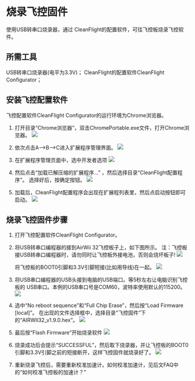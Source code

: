 # 烧录飞控固件

使用USB转串口烧录器，通过 CleanFlight的配置软件，可往飞控板烧录飞控软件。

## 所需工具
USB转串口烧录器(电平为3.3V)；
CleanFlight的配置软件CleanFlight Configurator；

## 安装飞控配置软件

飞控配置软件CleanFlight Configurator的运行环境为Chrome浏览器。

1. 打开目录“Chrome浏览器”，双击ChromePortable.exe文件，打开Chrome浏览器。
   <img src="~@zh_assets/airwii32_flight_controller/upgrade01.jpg">

2. 依次点击A-->B-->C进入扩展程序管理界面。
   <img src="~@zh_assets/airwii32_flight_controller/upgrade02.jpg">

3. 在扩展程序管理页面中，选中开发者选项
   <img src="~@zh_assets/airwii32_flight_controller/upgrade03.jpg">

4. 然后点击“加载已解压缩的扩展程序...” ，然后选择目录“CleanFlight配置程序”。	选择好后，按确定按钮。
   <img src="~@zh_assets/airwii32_flight_controller/upgrade04.jpg">


5. 加载后，CleanFlight配置程序会出现在扩展程列表里，然后点启动按钮即可启动。
   <img src="~@zh_assets/airwii32_flight_controller/upgrade05.jpg">


## 烧录飞控固件步骤

1. 打开飞控配置软件CleanFlight Configurator。


2. 将USB转串口编程器的接到AirWii 32飞控板子上，如下图所示。
   注：飞控板接USB转串口编程器时，请勿同时让飞控板外接电池，否则会烧坏板子!
   <img src="~@zh_assets/airwii32_flight_controller/upgrade001.jpg" />

   将飞控板的BOOT0引脚和3.3V引脚短接(比如用导线)在一起。
   <img src="~@zh_assets/airwii32_flight_controller/upgrade002.jpg" />

3. 将USB串口编程器的USB头接到电脑的USB端口。等5秒左右让电脑识别飞控板的
   USB串口。本例的USB串口号是COM60，波特率使用默认的115200。
   <img src="~@zh_assets/airwii32_flight_controller/upgrade003.jpg" />


4. 选中“No reboot sequence”和“Full Chip Erase”，然后按“Load Firmware [local]”。
   在出现的文件选择框中，选择目录“飞控固件”下的“AIRWII32_v1.9.0.hex”。
   <img src="~@zh_assets/airwii32_flight_controller/upgrade004.jpg" />

5. 最后按“Flash Firmware”开始烧录软件
   <img src="~@zh_assets/airwii32_flight_controller/upgrade005.jpg" />

6. 烧录成功后会提示“SUCCESSFUL”，然后取下烧录器，并让飞控板的BOOT0引脚和3.3V引脚之前的短接断开，这样飞控固件就烧录好了。
   <img src="~@zh_assets/airwii32_flight_controller/upgrade006.jpg" />

7. 重新烧录飞控后，需要重新校准加速计。如何校准加速计，见后文FAQ中的“如何校准飞控板的加速计？”

